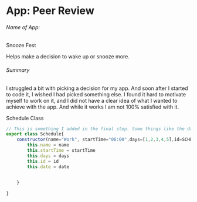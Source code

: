 # App: Peer Review 

###### Name of App: 
Snooze Fest

Helps make a decision to wake up or snooze more.

###### Summary
I struggled a bit with picking a decision for my app. And soon after I started to code it, I wished I had picked something else. I found it hard to motivate myself to work on it, and I did not have a clear idea of what I wanted to achieve with the app. And while it works I am not 100% satisfied with it. 

Schedule Class
```js
// This is something I added in the final step. Some things like the days property are not used yet  
export class Schedule{
    constructor(name="Work", startTime="06:00",days=[1,2,3,4,5],id=SCHEDULES.length, date=""){
        this.name = name
        this.startTime = startTime 
        this.days = days
        this.id = id
        this.date = date

    
    }
   
}

```


